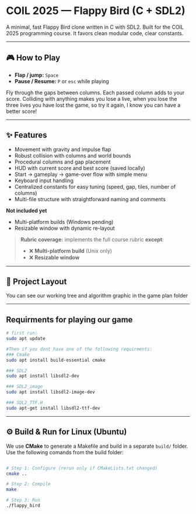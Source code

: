 # COIL 2025 — Flappy Bird (C + SDL2)

A minimal, fast Flappy Bird clone written in C with SDL2. Built for the COIL 2025 programming course. It favors clean modular code, clear constants.

---

## 🎮 How to Play

- **Flap / jump:** `Space`
- **Pause / Resume:** `P` or `esc` while playing

Fly through the gaps between columns. Each passed column adds to your score. Colliding with anything makes you lose a live, when you lose the three lives you have lost the game, so try it again, I know you can have a better score! 

---

## ✨ Features

- Movement with gravity and impulse flap
- Robust collision with columns and world bounds
- Procedural columns and gap placement
- HUD with current score and best score (saved locally)
- Start → gameplay → game-over flow with simple menu
- Keyboard input handling
- Centralized constants for easy tuning (speed, gap, tiles, number of columns)
- Multi-file structure with straightforward naming and comments

**Not included yet**
- Multi-platform builds (Windows pending)
- Resizable window with dynamic re-layout

> **Rubric coverage:** implements the full course rubric **except**:
> - ❌ **Multi-platform build** (Unix only)
> - ❌ **Resizable window**

---

## 📁 Project Layout
You can see our working tree and algorithm graphic in the game plan folder

---

## Requirments for playing our game

```bash
# first run:
sudo apt update

#Then if you dont have one of the following requirments:
### Cmake
sudo apt install build-essential cmake

### SDL2
sudo apt install libsdl2-dev

### SDL2_image
sudo apt install libsdl2-image-dev

### SDL2_TTF.H
sudo apt-get install libsdl2-ttf-dev
```
---

## ⚙️ Build & Run for Linux (Ubuntu)

We use **CMake** to generate a Makefile and build in a separate `build/` folder. Use the following comands from the build folder:

```bash

# Step 1: Configure (rerun only if CMakeLists.txt changed)
cmake ..

# Step 2: Compile
make

# Step 3: Run
./flappy_bird

```
